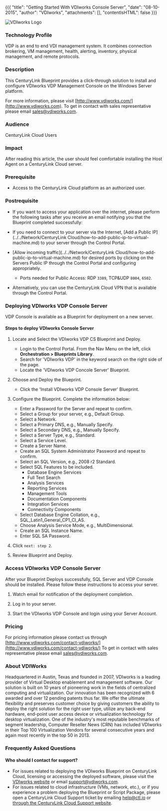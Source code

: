 {{{
  "title": "Getting Started With VDIworks Console Server",
  "date": "08-10-2015",
  "author": "VDIworks",
  "attachments": [],
  "contentIsHTML": false
}}}

![VDIworks Logo](../../images/VDIworkls_color_logo_smallerl.png)

### Technology Profile
VDP is an end to end VDI management system. It combines connection brokering, VM management, health, alerting, inventory, physical management, and remote protocols.

### Description
This CenturyLink Blueprint provides a click-through solution to install and configure VDIworks VDP Management Console on the Windows Server platform.

For more information, please visit [http://www.vdiworks.com/](http://www.vdiworks.com).
To get in contact with sales representative please email [sales@vdiworks.com](mailto:sales@vdiworks.com).

### Audience
CenturyLink Cloud Users

### Impact
After reading this article, the user should feel comfortable installing the Host Agent on a CenturyLink Cloud server.

### Prerequisite
*  Access to the CenturyLink Cloud platform as an authorized user.

### Postrequisite
*  If you want to access your application over the internet, please perform the following tasks after you receive an email notifying you that the Blueprint completed successfully:

* If you need to connect to your server via the Internet, [Add a Public IP](../../Network/CenturyLink Cloud/how-to-add-public-ip-to-virtual-machine.md) to your server through the Control Portal.

* [Allow incoming traffic](../../Network/CenturyLink Cloud/how-to-add-public-ip-to-virtual-machine.md) for desired ports by clicking on the Servers Public IP through the Control Portal and configuring appropriately.
   * Ports needed for Public Access: RDP `3389`, TCP&UDP `8004`, `6502`.

* Alternatively, you can use the CenturyLink Cloud VPN that is available through the Control Portal.

### Deploying VDIworks VDP Console Server
VDP Console is available as a Blueprint for deployment on a new server.

#### Steps to deploy VDIworks Console Server
1. Locate and Select the VDIworks VDP CS Blueprint and Deploy.
   * Login to the Control Portal. From the Nav Menu on the left, click **Orchestration > Blueprints Library**.
   * Search for 'VDIworks VDP' in the keyword search on the right side of the page.
   * Locate the 'VDIworks VDP Concole Server' Blueprint.

2. Choose and Deploy the Blueprint.
   * Click the 'Install VDIworks VDP Console Server' Blueprint.

3. Configure the Blueprint.
   Complete the information below:

   * Enter a Password for the Server and repeat to confirm.
   * Select a Group for your server, e.g., Default Group.
   * Select a Network.
   * Select a Primary DNS, e.g., Manually Specify.
   * Select a Secondary DNS, e.g., Manually Specify.
   * Select a Server Type, e.g., Standard.
   * Select a Service Level.
   * Create a Server Name.
   * Create an SQL System Administrator Password and repeat to confirm.
   * Select an SQL Version, e.g., 2008 r2 Standard.
   * Select SQL Features to be included.
      * Database Engine Services
      * Full Text Search
      * Analysis Services
      * Reporting Services
      * Management Tools
      * Documentation Components
      * Integration Services
      * Connectivity Components
   * Select Database Engine Collation, e.g., SQL_Latin1_General_CP1_CI_AS.
   * Choose Analysis Service Mode, e.g., MultiDimensional.
   * Create an SQL Instance Name.
   * Enter SQL SA Password.

4. Click `next: step 2`.

5. Review Blueprint and Deploy.

### Access VDIworks VDP Console Server
 After your Blueprint Deploys successfully, SQL Server and VDP Console should be installed. Please follow these instructions to access your server.

1. Watch email for notification of the deployment completion.

2. Log in to your server.

3. Start the VDIworks VDP Console and login using your Server Account.

### Pricing
For pricing information please contact us through [http://www.vdiworks.com/contact-vdiworks/](http://www.vdiworks.com/contact-vdiworks/)
To get in contact with sales representative please email [sales@vdiworks.com](mailto:sales@vdiworks.com).

### About VDIWorks
Headquartered in Austin, Texas and founded in 2007, VDIworks is a leading provider of Virtual Desktop enablement and management software. Our solution is built on 10 years of pioneering work in the fields of centralized computing and virtualization. Our innovation has been recognized with 6 awarded and over 12 pending patents thus far. We offer the ultimate flexibility and preserves customer choice by giving customers the ability to deploy the right solution for the right user type, utilize any back-end hardware, end-point user access device or virtualization technology for desktop virtualization. One of the industry's most reputable benchmarks of segment leadership, Computer Reseller News (CRN) has included VDIworks in their Top 100 Virtualization Vendors for several consecutive years and again most recently in the top 50 in 2013.

### Frequently Asked Questions

#### Who should I contact for support?
* For issues related to deploying the VDIworks Blueprint on CenturyLink Cloud, licensing or accessing the deployed software, please visit the [VDIworks website](http://www.vdiworks.com/) or email [support@vdiworks.com](mailto:support@vdiworks.com).
* For issues related to cloud infrastructure (VMs, network, etc.), or if you experience a problem deploying the Blueprint or Script Package, please open a CenturyLink Cloud Support ticket by emailing [help@ctl.io](mailto:help@ctl.io) or [through the CenturyLink Cloud Support website](https://t3n.zendesk.com/tickets/new).
